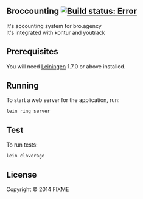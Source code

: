 ## Broccounting  [![Build status: Error](https://travis-ci.org/Brogency/broccounting.svg)](https://travis-ci.org/Brogency/broccounting)


It's accounting system for bro.agency  
It's integrated with kontur and youtrack  

## Prerequisites

You will need [Leiningen][1] 1.7.0 or above installed.

[1]: https://github.com/technomancy/leiningen

## Running

To start a web server for the application, run:

    lein ring server
## Test
To run tests:

    lein cloverage
## License

Copyright © 2014 FIXME
